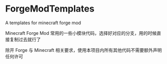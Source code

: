 # ForgeModTemplates
A templates for minecraft forge mod

Minecraft Forge Mod 常用的一些小模块代码，选择好对应的分支，用的时候直接复制过去就行了

除开 Forge 与 Minecraft 相关要求，使用本项目内所有其他代码不需要额外声明任何许可
